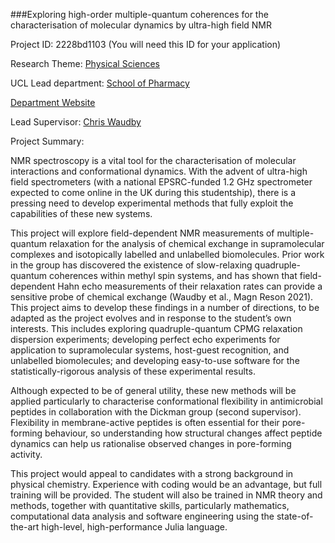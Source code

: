 ###Exploring high-order multiple-quantum coherences for the characterisation of molecular dynamics by ultra-high field NMR

Project ID: 2228bd1103
(You will need this ID for your application)

Research Theme: [Physical Sciences](../themes/physical-sciences.md)

UCL Lead department: [School of Pharmacy](../departments/school-of-pharmacy.md)

[Department Website](https://www.ucl.ac.uk/pharmacy)

Lead Supervisor: [Chris Waudby](https://iris.ucl.ac.uk/iris/browse/profile?upi=CWAUB95)

Project Summary:

NMR spectroscopy is a vital tool for the characterisation of molecular interactions and conformational dynamics. With the advent of ultra-high field spectrometers (with a national EPSRC-funded 1.2 GHz spectrometer expected to come online in the UK during this studentship), there is a pressing need to develop experimental methods that fully exploit the capabilities of these new systems.
 
 This project will explore field-dependent NMR measurements of multiple-quantum relaxation for the analysis of chemical exchange in supramolecular complexes and isotopically labelled and unlabelled biomolecules. Prior work in the group has discovered the existence of slow-relaxing quadruple-quantum coherences within methyl spin systems, and has shown that field-dependent Hahn echo measurements of their relaxation rates can provide a sensitive probe of chemical exchange (Waudby et al., Magn Reson 2021). This project aims to develop these findings in a number of directions, to be adapted as the project evolves and in response to the student’s own interests. This includes exploring quadruple-quantum CPMG relaxation dispersion experiments; developing perfect echo experiments for application to supramolecular systems, host-guest recognition, and unlabelled biomolecules; and developing easy-to-use software for the statistically-rigorous analysis of these experimental results.
 
 Although expected to be of general utility, these new methods will be applied particularly to characterise conformational flexibility in antimicrobial peptides in collaboration with the Dickman group (second supervisor). Flexibility in membrane-active peptides is often essential for their pore-forming behaviour, so understanding how structural changes affect peptide dynamics can help us rationalise observed changes in pore-forming activity.
 
 This project would appeal to candidates with a strong background in physical chemistry. Experience with coding would be an advantage, but full training will be provided. The student will also be trained in NMR theory and methods, together with quantitative skills, particularly mathematics, computational data analysis and software engineering using the state-of-the-art high-level, high-performance Julia language.